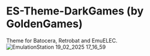 # ES-Theme-DarkGames (by GoldenGames)
Theme for Batocera, Retrobat and EmuELEC.
![EmulationStation 19_02_2025 17_16_59](https://github.com/user-attachments/assets/d0b7b975-802b-4dfe-a107-fb257ca98cff)